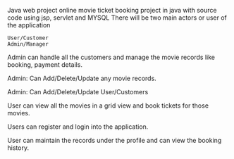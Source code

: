 Java web project online movie ticket booking project in java with source code using jsp, servlet and  MYSQL
There will be two main actors or user of the application

    User/Customer
    Admin/Manager

Admin can handle all the customers and manage the movie records like booking, payment details.

Admin: Can Add/Delete/Update any movie records.

Admin: Can Add/Delete/Update User/Customers

User can view all the movies in a grid view and book tickets for those movies.

Users can register and login into the application.

User can maintain the records under the profile and can view the booking history.
